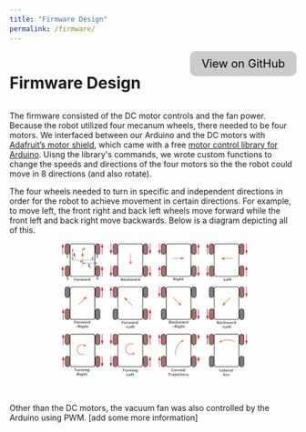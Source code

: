 ```yaml
---
title: "Firmware Design"
permalink: /firmware/
---
```


<a href="https://github.com/ayushchakra/autonomous-robot-vacuum/tree/main/final_demo/arduino_interface" target="_blank" style="float: right; text-decoration: none; font-size: 20px; color: #000000; background-color: #cbcbcb; border: none; border-radius: 10px; padding: 10px; padding-right: 20px; padding-left: 20px;">
	View on GitHub
</a>

<h1 style="display: inline-block; margin-right: auto;">Firmware Design</h1>


The firmware consisted of the DC motor controls and the fan power. Because the robot utilized four mecanum wheels, there needed to be four motors. We interfaced between our Arduino and the DC motors with <a href="https://www.adafruit.com/product/1438" target="_blank">Adafruit’s motor shield</a>, which came with a free <a href="https://learn.adafruit.com/adafruit-motor-shield/library-install" target="_blank">motor control library for Arduino</a>. Uisng the library's commands, we wrote custom functions to change the speeds and directions of the four motors so the the robot could move in 8 directions (and also rotate).

The four wheels needed to turn in specific and independent directions in order for the robot to achieve movement in certain directions. For example, to move left, the front right and back left wheels move forward while the front left and back right move backwards. Below is a diagram depicting all of this.

<img src="/assets/images/wheel_directions.jpg" alt="Individual wheel directions for moving in specific directions" style="
	display: block;
	margin-right: auto;
	margin-left: auto;
	width: 70%;
	"
/>

<br>

Other than the DC motors, the vacuum fan was also controlled by the Arduino using PWM. [add some more information]

